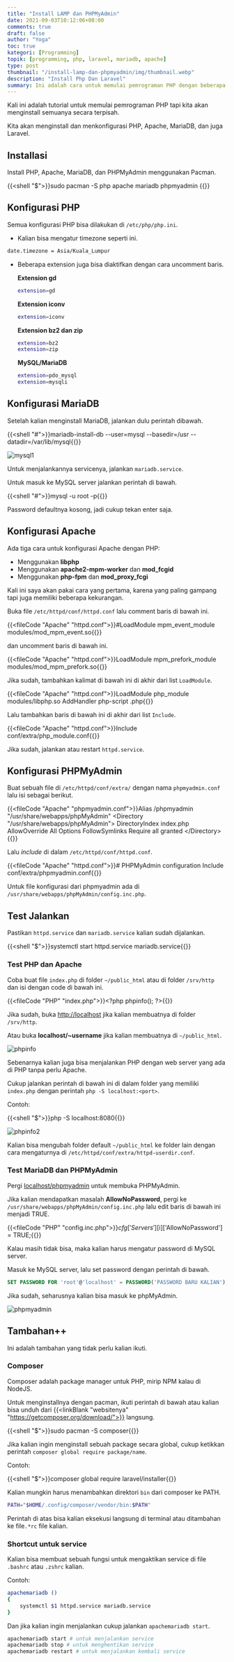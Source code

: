```yaml
---
title: "Install LAMP dan PHPMyAdmin"
date: 2021-09-03T10:12:06+08:00
comments: true
draft: false
author: "Yoga"
toc: true
kategori: [Programming]
topik: [programming, php, laravel, mariadb, apache]
type: post
thumbnail: "/install-lamp-dan-phpmyadmin/img/thumbnail.webp"
description: "Install Php Dan Laravel"
summary: Ini adalah cara untuk memulai pemrograman PHP dengan beberapa tambahan.
---
```


Kali ini adalah tutorial untuk memulai pemrograman PHP tapi kita akan menginstall semuanya secara terpisah.

Kita akan menginstall dan menkonfigurasi PHP, Apache, MariaDB, dan juga Laravel.

## Installasi

Install PHP, Apache, MariaDB, dan PHPMyAdmin menggunakan Pacman.

{{<shell "$">}}sudo pacman -S php apache mariadb phpmyadmin {{</shell>}}

## Konfigurasi PHP

Semua konfigurasi PHP bisa dilakukan di `/etc/php/php.ini`.

+ Kalian bisa mengatur timezone seperti ini.

```bash
date.timezone = Asia/Kuala_Lumpur
```

+ Beberapa extension juga bisa diaktifkan dengan cara uncomment baris.

    **Extension gd**

    ```bash
    extension=gd
    ```

    **Extension iconv**

    ```bash
    extension=iconv
    ```

    **Extension bz2 dan zip**

    ```bash
    extension=bz2
    extension=zip
    ```

    **MySQL/MariaDB**

    ```bash
    extension=pdo_mysql
    extension=mysqli
    ```

## Konfigurasi MariaDB

Setelah kalian menginstall MariaDB, jalankan dulu perintah dibawah.

{{<shell "#">}}mariadb-install-db --user=mysql --basedir=/usr --datadir=/var/lib/mysql{{</shell>}}

![mysql1](/install-lamp-dan-phpmyadmin/img/mysql1.webp)

Untuk menjalankannya servicenya, jalankan `mariadb.service`.

Untuk masuk ke MySQL server jalankan perintah di bawah.

{{<shell "#">}}mysql -u root -p{{</shell>}}

Password defaultnya kosong, jadi cukup tekan enter saja.

## Konfigurasi Apache

Ada tiga cara untuk konfigurasi Apache dengan PHP:
+ Menggunakan **libphp**
+ Menggunakan **apache2-mpm-worker** dan **mod_fcgid**
+ Menggunakan **php-fpm** dan **mod_proxy_fcgi**

Kali ini saya akan pakai cara yang pertama, karena yang paling gampang tapi juga memiliki beberapa kekurangan.

Buka file `/etc/httpd/conf/httpd.conf` lalu comment baris di bawah ini.

{{<fileCode "Apache" "httpd.conf">}}#LoadModule mpm_event_module modules/mod_mpm_event.so{{</fileCode>}}

dan uncomment baris di bawah ini.

{{<fileCode "Apache" "httpd.conf">}}LoadModule mpm_prefork_module modules/mod_mpm_prefork.so{{</fileCode>}}

Jika sudah, tambahkan kalimat di bawah ini di akhir dari list `LoadModule`.

{{<fileCode "Apache" "httpd.conf">}}LoadModule php_module modules/libphp.so
AddHandler php-script .php{{</fileCode>}}

Lalu tambahkan baris di bawah ini di akhir dari list `Include`.

{{<fileCode "Apache" "httpd.conf">}}Include conf/extra/php_module.conf{{</fileCode>}}

Jika sudah, jalankan atau restart `httpd.service`.

## Konfigurasi PHPMyAdmin

Buat sebuah file di `/etc/httpd/conf/extra/` dengan nama `phpmyadmin.conf` lalu isi sebagai berikut.

{{<fileCode "Apache" "phpmyadmin.conf">}}Alias /phpmyadmin "/usr/share/webapps/phpMyAdmin"
&lt;Directory "/usr/share/webapps/phpMyAdmin">
    DirectoryIndex index.php
    AllowOverride All
    Options FollowSymlinks
    Require all granted
&lt;/Directory>{{</fileCode>}}

Lalu _include_ di dalam `/etc/httpd/conf/httpd.conf`.

{{<fileCode "Apache" "httpd.conf">}}# PHPMyAdmin configuration
Include conf/extra/phpmyadmin.conf{{</fileCode>}}

Untuk file konfigurasi dari phpmyadmin ada di `/usr/share/webapps/phpMyAdmin/config.inc.php`.

## Test Jalankan

Pastikan `httpd.service` dan `mariadb.service` kalian sudah dijalankan.

{{<shell "$">}}systemctl start httpd.service mariadb.service{{</shell>}}

### Test PHP dan Apache

Coba buat file `index.php` di folder `~/public_html` atau di folder `/srv/http` dan isi dengan code di bawah ini.

{{<fileCode "PHP" "index.php">}}&lt;?php phpinfo(); ?>{{</fileCode>}}

Jika sudah, buka [http://localhost](http://localhost) jika kalian membuatnya di folder `/srv/http`.

Atau buka **localhost/~username** jika kalian membuatnya di `~/public_html`.

![phpinfo](/install-lamp-dan-phpmyadmin/img/phpinfo.webp)

Sebenarnya kalian juga bisa menjalankan PHP dengan web server yang ada di PHP tanpa perlu Apache.

Cukup jalankan perintah di bawah ini di dalam folder yang memiliki `index.php` dengan perintah `php -S localhost:<port>`.

Contoh:

{{<shell "$">}}php -S localhost:8080{{</shell>}}

![phpinfo2](/install-lamp-dan-phpmyadmin/img/phpinfo2.webp)


Kalian bisa mengubah folder default `~/public_html` ke folder lain dengan cara mengaturnya di `/etc/httpd/conf/extra/httpd-userdir.conf`.

### Test MariaDB dan PHPMyAdmin

Pergi [localhost/phpmyadmin](http://localhost/phpmyadmin) untuk membuka PHPMyAdmin.

Jika kalian mendapatkan masalah **AllowNoPassword**, pergi ke `/usr/share/webapps/phpMyAdmin/config.inc.php` lalu edit baris di bawah ini menjadi TRUE.

{{<fileCode "PHP" "config.inc.php">}}$cfg['Servers'][$i]['AllowNoPassword'] = TRUE;{{</fileCode>}}

Kalau masih tidak bisa, maka kalian harus mengatur password di MySQL server.

Masuk ke MySQL server, lalu set password dengan perintah di bawah.

```sql
SET PASSWORD FOR 'root'@'localhost' = PASSWORD('PASSWORD BARU KALIAN');
```

Jika sudah, seharusnya kalian bisa masuk ke phpMyAdmin.

![phpmyadmin](/install-lamp-dan-phpmyadmin/img/phpmyadmin.webp)

## Tambahan++

Ini adalah tambahan yang tidak perlu kalian ikuti.

### Composer

Composer adalah package manager untuk PHP, mirip NPM kalau di NodeJS.

Untuk menginstallnya dengan pacman, ikuti perintah di bawah atau kalian bisa unduh dari {{<linkBlank "websitenya" "https://getcomposer.org/download/">}} langsung.

{{<shell "$">}}sudo pacman -S composer{{</shell>}}

Jika kalian ingin menginstall sebuah package secara global, cukup ketikkan perintah `composer global require package/name`.

Contoh:

{{<shell "$">}}composer global require laravel/installer{{</shell>}}

Kalian mungkin harus menambahkan direktori `bin` dari composer ke PATH. 

```bash
PATH="$HOME/.config/composer/vendor/bin:$PATH"
```

Perintah di atas bisa kalian eksekusi langsung di terminal atau ditambahan ke file`.*rc` file kalian.

### Shortcut untuk service

Kalian bisa membuat sebuah fungsi untuk mengaktikan service di file `.bashrc` atau `.zshrc` kalian.

Contoh:

```bash
apachemariadb ()
{
    systemctl $1 httpd.service mariadb.service
}
```

Dan jika kalian ingin menjalankan cukup jalankan `apachemariadb start`.

```bash
apachemariadb start # untuk menjalankan service
apachemariadb stop # untuk menghentikan service
apachemariadb restart # untuk menjalankan kembali service
```




